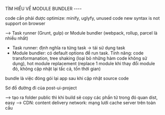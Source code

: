 TÌM HIỂU VỀ MODULE BUNDLER ----

code cần phải được optimize: minify, uglyfy, unused code
new syntax is not support on browser

--> Task runner (Grunt, gulp) or Module bundler (webpack, rollup, parcel là nhiều nhất)

- Task runner: định nghĩa ra từng task -> tái sử dụng task
- Module bundler: có default options để run task. Tính năng: code transformanation, tree shaking (loại bỏ những hàm code không sử dụng), hot module replacement (replace 1 module khi thay đổi module đó, không cập nhật lại tấc cả, tốn thời gian)

bundle là việc đóng gói lại app sau khi cập nhật source code

Sơ đồ đường đi của post-ui-project

<!-- Public folder -->

--> tạo ra folder public thì khi build sẽ copy các phần tử trong đó quan dist, easy
--> CDN: content delivery network: mạng lưới cache server trên toàn cầu
